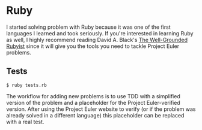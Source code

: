 # Ruby

I started solving problem with Ruby because it was one of the first languages I
learned and took seriously. If you're interested in learning Ruby as well, I
highly recommend reading David A. Black's [The Well-Grounded
Rubyist](http://www.manning.com/black3/) since it will give you the tools you
need to tackle Project Euler problems.

## Tests

    $ ruby tests.rb

The workflow for adding new problems is to use TDD with a simplified version of
the problem and a placeholder for the Project Euler-verified version. After
using the Project Euler website to verify (or if the problem was already solved
in a different language) this placeholder can be replaced with a real test.
